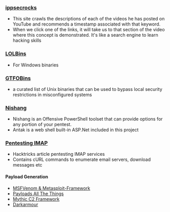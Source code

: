 ### [ippsecrocks](https://ippsec.rocks/?#)

- This site crawls the descriptions of each of the videos he has posted on YouTube and recommends a timestamp associated with that keyword. 
- When we click one of the links, it will take us to that section of the video where this concept is demonstrated. It's like a search engine to learn hacking skills

### [LOLBins](https://lolbas-project.github.io/#/)

- For Windows binaries

### [GTFOBins](https://gtfobins.github.io/#+file%20download)

- a curated list of Unix binaries that can be used to bypass local security restrictions in misconfigured systems

### [Nishang](https://github.com/samratashok/nishang)

- Nishang is an Offensive PowerShell toolset that can provide options for any portion of your pentest.  
- Antak is a web shell built-in ASP.Net included in this project

### [Pentesting IMAP](https://book.hacktricks.xyz/network-services-pentesting/pentesting-imap)

- Hacktricks article pentesting IMAP services
- Contains cURL commands to enumerate email servers, download messages etc

#### Payload Generation

- [MSFVenom & Metasploit-Framework](https://github.com/rapid7/metasploit-framework)
- [Payloads All The Things](https://github.com/swisskyrepo/PayloadsAllTheThings)
- [Mythic C2 Framework](https://github.com/its-a-feature/Mythic)
- [Darkarmour](https://github.com/bats3c/darkarmour)
